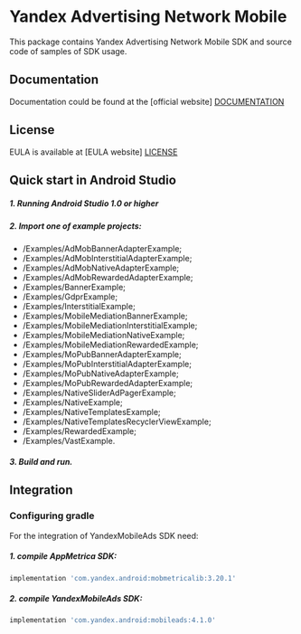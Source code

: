 # Yandex Advertising Network Mobile
This package contains Yandex Advertising Network Mobile SDK and source code of samples of SDK usage.

## Documentation
Documentation could be found at the [official website] [DOCUMENTATION]

## License
EULA is available at [EULA website] [LICENSE] 

## Quick start in Android Studio

##### 1. Running Android Studio 1.0 or higher

##### 2. Import one of example projects:
* /Examples/AdMobBannerAdapterExample;
* /Examples/AdMobInterstitialAdapterExample;
* /Examples/AdMobNativeAdapterExample;
* /Examples/AdMobRewardedAdapterExample;
* /Examples/BannerExample;
* /Examples/GdprExample;
* /Examples/InterstitialExample;
* /Examples/MobileMediationBannerExample;
* /Examples/MobileMediationInterstitialExample;
* /Examples/MobileMediationNativeExample;
* /Examples/MobileMediationRewardedExample;
* /Examples/MoPubBannerAdapterExample;
* /Examples/MoPubInterstitialAdapterExample;
* /Examples/MoPubNativeAdapterExample;
* /Examples/MoPubRewardedAdapterExample;
* /Examples/NativeSliderAdPagerExample;
* /Examples/NativeExample;
* /Examples/NativeTemplatesExample;
* /Examples/NativeTemplatesRecyclerViewExample;
* /Examples/RewardedExample;
* /Examples/VastExample.

##### 3. Build and run.

## Integration

### Configuring gradle

For the integration of YandexMobileAds SDK need:
##### 1. compile AppMetrica SDK:

```sh
implementation 'com.yandex.android:mobmetricalib:3.20.1'
```

##### 2. compile YandexMobileAds SDK:

```sh
implementation 'com.yandex.android:mobileads:4.1.0'
```

[DOCUMENTATION]: https://tech.yandex.ru/mobile-ads/
[LICENSE]: https://legal.yandex.com/partner_ch/